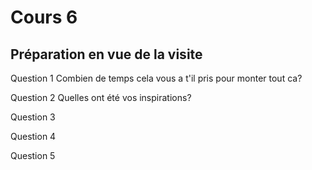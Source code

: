 # Cours 6
## Préparation en vue de la visite
Question 1
Combien de temps cela vous a t'il pris pour monter tout ca?

Question 2
Quelles ont été vos inspirations?

Question 3


Question 4


Question 5

